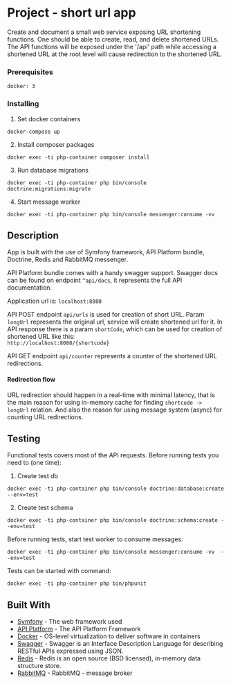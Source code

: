 # Project - short url app

Create and document a small web service exposing URL shortening functions.
One should be able to create, read, and delete shortened URLs.
The API functions will be exposed under the '/api' path while accessing a shortened URL at the
root level will cause redirection to the shortened URL.

### Prerequisites

```
docker: 3
```

### Installing

1. Set docker containers
```
docker-compose up
```
2. Install composer packages
```
docker exec -ti php-container composer install
```
3. Run database migrations
```
docker exec -ti php-container php bin/console doctrine:migrations:migrate
```
4. Start message worker
```
docker exec -ti php-container php bin/console messenger:consume -vv
```

## Description
App is built with the use of Symfony framework, API Platform bundle, Doctrine, Redis and RabbitMQ messenger. 

API Platform bundle comes with a handy swagger support. Swagger docs can be found on endpoint ```^api/docs```, 
it represents the full API documentation.

Application url is: ```localhost:8080```  

API POST endpoint `api/urls` is used for creation of short URL. 
Param `longUrl` represents the original url, service will create shortened url for it.
In API response there is a param `shortCode`, which can be used for creation of shortened URL like this:  
`http://localhost:8080/{shortcode}`

API GET endpoint `api/counter` represents a counter of the shortened URL redirections. 

#### Redirection flow 
URL redirection should happen in a real-time with minimal latency, that is the main reason for using in-memory cache 
for finding `shortcode -> longUrl` relation. 
And also the reason for using message system (async) for counting URL redirections.   


## Testing
Functional tests covers most of the API requests. Before running tests you need to (one time): 
1. Create test db
```
docker exec -ti php-container php bin/console doctrine:database:create --env=test
```
2. Create test schema 
```
docker exec -ti php-container php bin/console doctrine:schema:create --env=test
```

Before running tests, start test worker to consume messages:
```
docker exec -ti php-container php bin/console messenger:consume -vv  --env=test
```
Tests can be started with command:
```
docker exec -ti php-container php bin/phpunit
```


## Built With

* [Symfony](https://symfony.com/) - The web framework used
* [API Platform](https://api-platform.com/) - The API Platform Framework
* [Docker](https://www.docker.com/) - OS-level virtualization to deliver software in containers
* [Swagger](https://swagger.io/) - Swagger is an Interface Description Language for describing RESTful APIs expressed using JSON.
* [Redis](https://redis.io/) - Redis is an open source (BSD licensed), in-memory data structure store.
* [RabbitMQ](https://www.rabbitmq.com/) - RabbitMQ - message broker 
